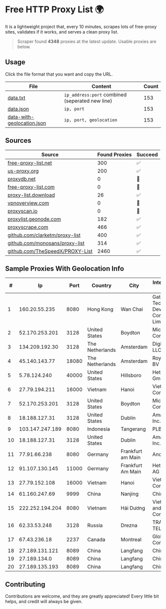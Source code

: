 
# Free HTTP Proxy List 🌍

It is a lightweight project that, every 10 minutes, scrapes lots of free-proxy sites, validates if it works, and serves a clean proxy list.


> Scraper found **4348** proxies at the latest update. Usable proxies are below.

## Usage

Click the file format that you want and copy the URL.


|File|Content|Count|
|----|-------|-----|
|[data.txt](https://raw.githubusercontent.com/themiralay/Proxy-List-World/master/data.txt)|`ip_address:port` combined (seperated new line)|153|
|[data.json](https://raw.githubusercontent.com/themiralay/Proxy-List-World/master/data.json)|`ip, port`|153|
|[data-with-geolocation.json](https://raw.githubusercontent.com/themiralay/Proxy-List-World/master/data-with-geolocation.json)|`ip, port, geolocation`|153|

## Sources

|Source|Found Proxies|Succeed|
|------|-------------|-------|
|[free-proxy-list.net](https://free-proxy-list.net)|300|✅|
|[us-proxy.org](https://www.us-proxy.org)|200|✅|
|[proxydb.net](http://proxydb.net)|0|🚫|
|[free-proxy-list.com](https://free-proxy-list.com/?page=&port=&type%5B%5D=http&type%5B%5D=https&up_time=0&search=Search)|0|🚫|
|[proxy-list.download](https://www.proxy-list.download/HTTP)|26|✅|
|[vpnoverview.com](https://vpnoverview.com/privacy/anonymous-browsing/free-proxy-servers)|0|🚫|
|[proxyscan.io](https://www.proxyscan.io)|0|🚫|
|[proxylist.geonode.com](https://proxylist.geonode.com/api/proxy-list?limit=300&page=1&sort_by=lastChecked&sort_type=desc&protocols=http,https)|182|✅|
|[proxyscrape.com](https://api.proxyscrape.com/v2/?request=displayproxies&protocol=http&timeout=10000&country=all&ssl=all&anonymity=all)|466|✅|
|[github.com/clarketm/proxy-list](https://raw.githubusercontent.com/clarketm/proxy-list/master/proxy-list-raw.txt)|400|✅|
|[github.com/monosans/proxy-list](https://raw.githubusercontent.com/monosans/proxy-list/main/proxies/http.txt)|314|✅|
|[github.com/TheSpeedX/PROXY-List](https://raw.githubusercontent.com/TheSpeedX/PROXY-List/master/http.txt)|2460|✅|


## Sample Proxies With Geolocation Info

|#|Ip|Port|Country|City|Internet Service Provider|
|-|--|----|-------|----|-------------------------|
|1|160.20.55.235|8080|Hong Kong|Wan Chai|Gateway Technology Development Company Limited|
|2|52.170.253.201|3128|United States|Boydton|Microsoft Corporation|
|3|134.209.192.30|3128|The Netherlands|Amsterdam|DigitalOcean, LLC|
|4|45.140.143.77|18080|The Netherlands|Amsterdam|RoyaleHosting BV|
|5|5.78.124.240|40000|United States|Hillsboro|Hetzner Online GmbH|
|6|27.79.194.211|16000|Vietnam|Hanoi|Viettel Corporation|
|7|52.170.253.201|3128|United States|Boydton|Microsoft Corporation|
|8|18.188.127.31|3128|United States|Dublin|Amazon.com, Inc.|
|9|103.147.247.189|8080|Indonesia|Tangerang|PLBNET|
|10|18.188.127.31|3128|United States|Dublin|Amazon.com, Inc.|
|11|77.91.66.238|8080|Germany|Frankfurt am Main|Andrii Hrosh|
|12|91.107.130.145|11000|Germany|Frankfurt Am Main|Hetzner Online AG|
|13|27.79.152.108|16000|Vietnam|Hanoi|Viettel Corporation|
|14|61.160.247.69|9999|China|Nanjing|China Telecom|
|15|222.252.194.204|8080|Vietnam|Hải Dương|VietNam Post and Telecom Corporation|
|16|62.33.53.248|3128|Russia|Drezna|TRANS-TELECOM|
|17|67.43.236.18|2237|Canada|Montreal|GloboTech Communications|
|18|27.189.131.121|8089|China|Langfang|Chinanet|
|19|27.189.134.0|8089|China|Langfang|Chinanet|
|20|27.189.135.193|8089|China|Langfang|Chinanet|



## Contributing

Contributions are welcome, and they are greatly appreciated! Every
little bit helps, and credit will always be given.

